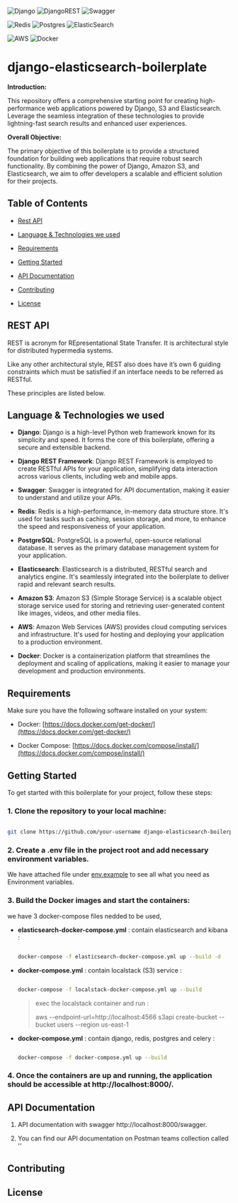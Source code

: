 ![Django](https://img.shields.io/badge/django-%23092E20.svg?style=for-the-badge&logo=django&logoColor=white)
![DjangoREST](https://img.shields.io/badge/DJANGO-REST-ff1709?style=for-the-badge&logo=django&logoColor=white&color=ff1709&labelColor=gray)
![Swagger](https://img.shields.io/badge/-Swagger-%23Clojure?style=for-the-badge&logo=swagger&logoColor=white)

![Redis](https://img.shields.io/badge/redis-%23DD0031.svg?style=for-the-badge&logo=redis&logoColor=white)
![Postgres](https://img.shields.io/badge/postgres-%23316192.svg?style=for-the-badge&logo=postgresql&logoColor=white)
![ElasticSearch](https://img.shields.io/badge/-ElasticSearch-005571?style=for-the-badge&logo=elasticsearch)

![AWS](https://img.shields.io/badge/AWS-%23FF9900.svg?style=for-the-badge&logo=amazon-aws&logoColor=white)
![Docker](https://img.shields.io/badge/docker-%230db7ed.svg?style=for-the-badge&logo=docker&logoColor=white)

# django-elasticsearch-boilerplate

**Introduction:**

This repository offers a comprehensive starting point for creating high-performance web applications powered by Django, S3 and Elasticsearch. Leverage the seamless integration of these technologies to provide lightning-fast search results and enhanced user experiences.


**Overall Objective:**

The primary objective of this boilerplate is to provide a structured foundation for building web applications that require robust search functionality. By combining the power of Django, Amazon S3, and Elasticsearch, we aim to offer developers a scalable and efficient solution for their projects.


## Table of Contents

- [Rest API](#restapi)

- [Language & Technologies we used](#language_and_technologies)

- [Requirements](#requirements)

- [Getting Started](#getting-started)

- [API Documentation](#api-documentation)

- [Contributing](#contributing)

- [License](#license)

 

## REST API

 

REST is acronym for REpresentational State Transfer. It is architectural style for distributed hypermedia systems.

Like any other architectural style, REST also does have it’s own 6 guiding constraints which must be satisfied if an interface needs to be referred as RESTful.

These principles are listed below.

 

## Language & Technologies we used

- **Django**: Django is a high-level Python web framework known for its simplicity and speed. It forms the core of this boilerplate, offering a secure and extensible backend.

- **Django REST Framework**: Django REST Framework is employed to create RESTful APIs for your application, simplifying data interaction across various clients, including web and mobile apps.

- **Swagger**: Swagger is integrated for API documentation, making it easier to understand and utilize your APIs.

- **Redis**: Redis is a high-performance, in-memory data structure store. It's used for tasks such as caching, session storage, and more, to enhance the speed and responsiveness of your application.

- **PostgreSQL**: PostgreSQL is a powerful, open-source relational database. It serves as the primary database management system for your application.

- **Elasticsearch**: Elasticsearch is a distributed, RESTful search and analytics engine. It's seamlessly integrated into the boilerplate to deliver rapid and relevant search results.

- **Amazon S3**: Amazon S3 (Simple Storage Service) is a scalable object storage service used for storing and retrieving user-generated content like images, videos, and other media files.

- **AWS**: Amazon Web Services (AWS) provides cloud computing services and infrastructure. It's used for hosting and deploying your application to a production environment.

- **Docker**: Docker is a containerization platform that streamlines the deployment and scaling of applications, making it easier to manage your development and production environments.


## Requirements

Make sure you have the following software installed on your system:

- Docker: [https://docs.docker.com/get-docker/](https://docs.docker.com/get-docker/)

- Docker Compose: [https://docs.docker.com/compose/install/](https://docs.docker.com/compose/install/)

 

## Getting Started

 To get started with this boilerplate for your project, follow these steps:

### 1. Clone the repository to your local machine:


   ```bash

   git clone https://github.com/your-username django-elasticsearch-boilerplate.git

   ```

### 2. Create a .env file in the project root and add necessary environment variables.

   We have attached  file under [env.example]() to see all what you need as Environment variables.

 

### 3. Build the Docker images and start the containers:
   we have 3 docker-compose files nedded to be used, 


- **elasticsearch-docker-compose.yml** : contain elasticsearch and kibana :

   ```bash

   docker-compose -f elasticsearch-docker-compose.yml up --build -d

   ```

- **docker-compose.yml** : contain localstack (S3) service :

   ```bash

   docker-compose -f localstack-docker-compose.yml up --build

   ```
   > exec the localstack container and run :
   >
   > aws --endpoint-url=http://localhost:4566 s3api create-bucket --bucket users --region us-east-1
    

- **docker-compose.yml** : contain django, redis, postgres and celery :

   ```bash

   docker-compose -f docker-compose.yml up --build

   ```

### 4. Once the containers are up and running, the application should be accessible at http://localhost:8000/.

 

## API Documentation

1. API documentation with swagger http://localhost:8000/swagger.

2. You can find our API documentation on Postman teams collection called ''


## Contributing

## License

